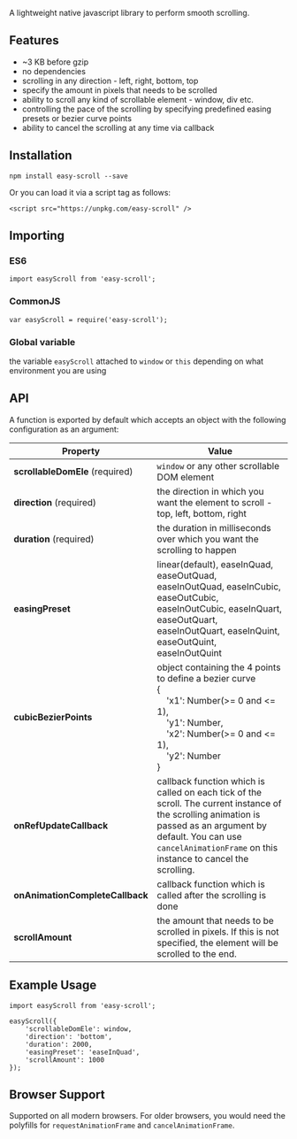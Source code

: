 A lightweight native javascript library to perform smooth scrolling.

## Features
- ~3 KB before gzip
- no dependencies
- scrolling in any direction - left, right, bottom, top
- specify the amount in pixels that needs to be scrolled
- ability to scroll any kind of scrollable element - window, div etc.
- controlling the pace of the scrolling by specifying predefined easing presets or bezier curve points
- ability to cancel the scrolling at any time via callback

## Installation
```
npm install easy-scroll --save
```
Or you can load it via a script tag as follows:
```
<script src="https://unpkg.com/easy-scroll" />
```

## Importing
### ES6
```
import easyScroll from 'easy-scroll';
```
### CommonJS
```
var easyScroll = require('easy-scroll');
```
### Global variable
the variable `easyScroll` attached to `window` or `this` depending on what environment you are using

## API
A function is exported by default which accepts an object with the following configuration as an argument:

|         Property       |                             Value                             |
| ---------------------- | ------------------------------------------------------------- |
| **scrollableDomEle** (required)     |           `window` or any other scrollable DOM element      |
| **direction** (required)           |  the direction in which you want the element to scroll - top, left, bottom, right 
| **duration** (required) | the duration in milliseconds over which you want the scrolling to happen |
| **easingPreset** | linear(default), easeInQuad, easeOutQuad, easeInOutQuad, easeInCubic, easeOutCubic, easeInOutCubic, easeInQuart, easeOutQuart, easeInOutQuart, easeInQuint, easeOutQuint, easeInOutQuint |
| **cubicBezierPoints** | object containing the 4 points to define a bezier curve <br/>{<br/>&nbsp;&nbsp;&nbsp;&nbsp;'x1': Number(>= 0 and <= 1),<br/>&nbsp;&nbsp;&nbsp;&nbsp;'y1': Number,<br/>&nbsp;&nbsp;&nbsp;&nbsp;'x2': Number(>= 0 and <= 1),<br/>&nbsp;&nbsp;&nbsp;&nbsp;'y2': Number<br/> }|
| **onRefUpdateCallback**| callback function which is called on each tick of the scroll. The current instance of the scrolling animation is passed as an argument by default. You can use `cancelAnimationFrame` on this instance to cancel the scrolling.|
| **onAnimationCompleteCallback** | callback function which is called after the scrolling is done |
| **scrollAmount** | the amount that needs to be scrolled in pixels. If this is not specified, the element will be scrolled to the end. |

## Example Usage
```
import easyScroll from 'easy-scroll';

easyScroll({
    'scrollableDomEle': window,
    'direction': 'bottom',
    'duration': 2000,
    'easingPreset': 'easeInQuad',
    'scrollAmount': 1000
});
```

## Browser Support
Supported on all modern browsers. For older browsers, you would need the polyfills for `requestAnimationFrame` and `cancelAnimationFrame`.
